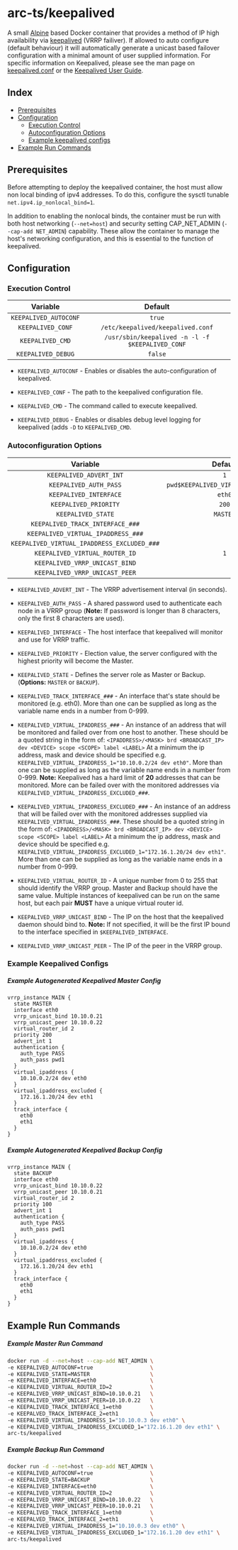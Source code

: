 # arc-ts/keepalived

A small [Alpine](https://alpinelinux.org/) based Docker container that provides a method of IP high availability via [keepalived](http://www.keepalived.org/) (VRRP failiver). If allowed to auto configure (default behaviour) it will automatically generate a unicast based failover configuration with a minimal amount of user supplied information. For specific information on Keepalived, please see the man page on [keepalived.conf](http://linux.die.net/man/5/keepalived.conf) or the [Keepalived User Guide](http://www.keepalived.org/pdf/UserGuide.pdf).


## Index
* [Prerequisites](#prerequisites)
* [Configuration](#configuration)
  * [Execution Control](#execution-control)
  * [Autoconfiguration Options](#autoconfiguration-options)
  * [Example keepalived configs](#example-keepalived-config)
* [Example Run Commands](#example-run-commands)


## Prerequisites

Before attempting to deploy the keepalived container, the host must allow non local binding of ipv4 addresses. To do this, configure the sysctl tunable `net.ipv4.ip_nonlocal_bind=1`.

In addition to enabling the nonlocal binds, the container must be run with both host networking (`--net=host`) and security setting CAP_NET_ADMIN (`--cap-add NET_ADMIN`) capability. These allow the container to manage the host's networking configuration, and this is essential to the function of keepalived.


## Configuration
### Execution Control

|        Variable       |                      Default                     |
|:---------------------:|:------------------------------------------------:|
| `KEEPALIVED_AUTOCONF` |                      `true`                      |
|   `KEEPALIVED_CONF`   |         `/etc/keepalived/keepalived.conf`        |
|    `KEEPALIVED_CMD`   | `/usr/sbin/keepalived -n -l -f $KEEPALIVED_CONF` |
|   `KEEPALIVED_DEBUG`  |                      `false`                     |

* `KEEPALIVED_AUTOCONF` -  Enables or disables the auto-configuration of keepalived.

* `KEEPALIVED_CONF` - The path to the keepalived configuration file.

* `KEEPALIVED_CMD` - The command called to execute keepalived.

* `KEEPALIVED_DEBUG` - Enables or disables debug level logging for keepalived (adds `-D` to `KEEPALIVED_CMD`.


### Autoconfiguration Options

|                   Variable                  |               Default              |
|:-------------------------------------------:|:----------------------------------:|
|           `KEEPALIVED_ADVERT_INT`           |                 `1`                |
|            `KEEPALIVED_AUTH_PASS`           | `pwd$KEEPALIVED_VIRTUAL_ROUTER_ID` |
|            `KEEPALIVED_INTERFACE`           |               `eth0`               |
|            `KEEPALIVED_PRIORITY`            |                `200`               |
|              `KEEPALIVED_STATE`             |              `MASTER`              |
|       `KEEPALIVED_TRACK_INTERFACE_###`      |                                    |
|      `KEEPALIVED_VIRTUAL_IPADDRESS_###`     |                                    |
| `KEEPALIVED_VIRTUAL_IPADDRESS_EXCLUDED_###` |                                    |
|        `KEEPALIVED_VIRTUAL_ROUTER_ID`       |                 `1`                |
|        `KEEPALIVED_VRRP_UNICAST_BIND`       |                                    |
|        `KEEPALIVED_VRRP_UNICAST_PEER`       |                                    |

* `KEEPALIVED_ADVERT_INT` - The VRRP advertisement interval (in seconds).

* `KEEPALIVED_AUTH_PASS` - A shared password used to authenticate each node in a VRRP group (**Note:** If password is longer than 8 characters, only the first 8 characters are used).

* `KEEPALIVED_INTERFACE` - The host interface that keepalived will monitor and use for VRRP traffic.

* `KEEPALIVED_PRIORITY` - Election value, the server configured with the highest priority will become the Master.

* `KEEPALIVED_STATE` - Defines the server role as Master or Backup. (**Options:** `MASTER` or `BACKUP`).

* `KEEPALIVED_TRACK_INTERFACE_###` - An interface that's state should be monitored (e.g. eth0). More than one can be supplied as long as the variable name ends in a number from 0-999.

* `KEEPALIVED_VIRTUAL_IPADDRESS_###` - An instance of an address that will be monitored and failed over from one host to another. These should be a quoted string in the form of: `<IPADDRESS>/<MASK> brd <BROADCAST_IP> dev <DEVICE> scope <SCOPE> label <LABEL>` At a minimum the ip address, mask and device should be specified e.g. `KEEPALIVED_VIRTUAL_IPADDRESS_1="10.10.0.2/24 dev eth0"`. More than one can be supplied as long as the variable name ends in a number from 0-999. **Note:** Keepalived has a hard limit of **20** addresses that can be monitored. More can be failed over with the monitored addresses via `KEEPALIVED_VIRTUAL_IPADDRESS_EXCLUDED_###`.


* `KEEPALIVED_VIRTUAL_IPADDRESS_EXCLUDED_###` - An instance of an address that will be failed over with the monitored addresses supplied via `KEEPALIVED_VIRTUAL_IPADDRESS_###`.  These should be a quoted string in the form of: `<IPADDRESS>/<MASK> brd <BROADCAST_IP> dev <DEVICE> scope <SCOPE> label <LABEL>` At a minimum the ip address, mask and device should be specified e.g. `KEEPALIVED_VIRTUAL_IPADDRESS_EXCLUDED_1="172.16.1.20/24 dev eth1"`. More than one can be supplied as long as the variable name ends in a number from 0-999.

* `KEEPALIVED_VIRTUAL_ROUTER_ID` - A unique number from 0 to 255 that should identify the VRRP group. Master and Backup should have the same value. Multiple instances of keepalived can be run on the same host, but each pair **MUST** have a unique virtual router id.

* `KEEPALIVED_VRRP_UNICAST_BIND` - The IP on the host that the keepalived daemon should bind to. **Note:** If not specified, it will be the first IP bound to the interface specified in `$KEEPALIVED_INTERFACE`.

* `KEEPALIVED_VRRP_UNICAST_PEER` - The IP of the peer in the VRRP group.


### Example Keepalived Configs

##### Example Autogenerated Keepalived Master Config
```
vrrp_instance MAIN {
  state MASTER
  interface eth0
  vrrp_unicast_bind 10.10.0.21
  vrrp_unicast_peer 10.10.0.22
  virtual_router_id 2
  priority 200
  advert_int 1
  authentication {
    auth_type PASS
    auth_pass pwd1
  }
  virtual_ipaddress {
    10.10.0.2/24 dev eth0
  }
  virtual_ipaddress_excluded {
    172.16.1.20/24 dev eth1
  }
  track_interface {
    eth0
    eth1
  }
}
```

##### Example Autogenerated Keepalived Backup Config
```
vrrp_instance MAIN {
  state BACKUP
  interface eth0
  vrrp_unicast_bind 10.10.0.22
  vrrp_unicast_peer 10.10.0.21
  virtual_router_id 2
  priority 100
  advert_int 1
  authentication {
    auth_type PASS
    auth_pass pwd1
  }
  virtual_ipaddress {
    10.10.0.2/24 dev eth0
  }
  virtual_ipaddress_excluded {
    172.16.1.20/24 dev eth1
  }
  track_interface {
    eth0
    eth1
  }
}

```


## Example Run Commands
##### Example Master Run Command
```bash
docker run -d --net=host --cap-add NET_ADMIN \
-e KEEPALIVED_AUTOCONF=true                  \
-e KEEPALIVED_STATE=MASTER                   \
-e KEEPALIVED_INTERFACE=eth0                 \
-e KEEPALIVED_VIRTUAL_ROUTER_ID=2            \
-e KEEPALIVED_VRRP_UNICAST_BIND=10.10.0.21   \
-e KEEPALIVED_VRRP_UNICAST_PEER=10.10.0.22   \
-e KEEPALIVED_TRACK_INTERFACE_1=eth0         \
-e KEEPALVED_TRACK_INTERFACE_2=eth1          \
-e KEEPALIVED_VIRTUAL_IPADDRESS_1="10.10.0.3 dev eth0" \
-e KEEPALIVED_VIRTUAL_IPADDRESS_EXCLUDED_1="172.16.1.20 dev eth1" \
arc-ts/keepalived
```

##### Example Backup Run Command
```bash
docker run -d --net=host --cap-add NET_ADMIN \
-e KEEPALIVED_AUTOCONF=true                  \
-e KEEPALIVED_STATE=BACKUP                   \
-e KEEPALIVED_INTERFACE=eth0                 \
-e KEEPALIVED_VIRTUAL_ROUTER_ID=2            \
-e KEEPALIVED_VRRP_UNICAST_BIND=10.10.0.22   \
-e KEEPALIVED_VRRP_UNICAST_PEER=10.10.0.21   \
-e KEEPALIVED_TRACK_INTERFACE_1=eth0         \
-e KEEPALVED_TRACK_INTERFACE_2=eth1          \
-e KEEPALIVED_VIRTUAL_IPADDRESS_1="10.10.0.3 dev eth0" \
-e KEEPALIVED_VIRTUAL_IPADDRESS_EXCLUDED_1="172.16.1.20 dev eth1" \
arc-ts/keepalived
```